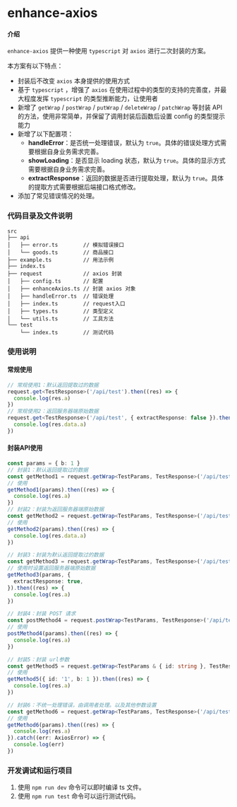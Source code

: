 # enhance-axios

#### 介绍

`enhance-axios` 提供一种使用 `typescript` 对 `axios` 进行二次封装的方案。

本方案有以下特点：

- 封装后不改变 `axios` 本身提供的使用方式
- 基于 `typescript` ，增强了 `axios` 在使用过程中的类型的支持的完善度，并最大程度发挥 `typescript` 的类型推断能力，让使用者
- 新增了 `getWrap` / `postWrap` / `putWrap` / `deleteWrap` / `patchWrap` 等封装 API 的方法，使用非常简单，并保留了调用封装后函数后设置 config 的类型提示能力
- 新增了以下配置项：
  - **handleError**：是否统一处理错误，默认为 `true`。具体的错误处理方式需要根据自身业务需求完善。
  - **showLoading**：是否显示 loading 状态，默认为 `true`。具体的显示方式需要根据自身业务需求完善。
  - **extractResponse**：返回的数据是否进行提取处理，默认为 `true`。具体的提取方式需要根据后端接口格式修改。
- 添加了常见错误情况的处理。

### 代码目录及文件说明

```text
src
├── api
│   ├── error.ts        // 模拟错误接口
│   └── goods.ts        // 商品接口
├── example.ts          // 用法示例
├── index.ts
├── request             // axios 封装
│   ├── config.ts       // 配置
│   ├── enhanceAxios.ts // 封装 axios 对象
│   ├── handleError.ts  // 错误处理
│   ├── index.ts        // request入口
│   ├── types.ts        // 类型定义
│   └── utils.ts        // 工具方法
└── test
    └── index.ts        // 测试代码
```

### 使用说明

#### 常规使用

```ts
// 常规使用1：默认返回提取过的数据
request.get<TestResponse>('/api/test').then((res) => {
  console.log(res.a)
})
// 常规使用2：返回服务器端原始数据
request.get<TestResponse>('/api/test', { extractResponse: false }).then((res) => {
  console.log(res.data.a)
})
```

#### 封装API使用

```ts
const params = { b: 1 }
// 封装1：默认返回提取过的数据
const getMethod1 = request.getWrap<TestParams, TestResponse>('/api/test')
// 使用
getMethod1(params).then((res) => {
  console.log(res.a)
})
// 封装2：封装为返回服务器端原始数据
const getMethod2 = request.getWrap<TestParams, TestResponse>('/api/test', { extractResponse: false })
// 使用
getMethod2(params).then((res) => {
  console.log(res.data.a)
})

// 封装3：封装为默认返回提取过的数据
const getMethod3 = request.getWrap<TestParams, TestResponse>('/api/test')
// 使用时设置返回服务器端原始数据
getMethod3(params, {
  extractResponse: true,
}).then((res) => {
  console.log(res.a)
})

// 封装4：封装 POST 请求
const postMethod4 = request.postWrap<TestParams, TestResponse>('/api/test')
// 使用
postMethod4(params).then((res) => {
  console.log(res.a)
})

// 封装5：封装 url参数
const getMethod5 = request.getWrap<TestParams & { id: string }, TestResponse>('/api/test/{id}')
// 使用
getMethod5({ id: '1', b: 1 }).then((res) => {
  console.log(res.a)
})

// 封装6：不统一处理错误，由调用者处理。以及其他参数设置
const getMethod6 = request.getWrap<TestParams, TestResponse>('/api/test', { handleError: false, showLoading: false })
// 使用
getMethod6(params).then((res) => {
  console.log(res.a)
}).catch((err: AxiosError) => {
  console.log(err)
})
```

### 开发调试和运行项目

1. 使用 `npm run dev` 命令可以即时编译 ts 文件。
2. 使用 `npm run test` 命令可以运行测试代码。
